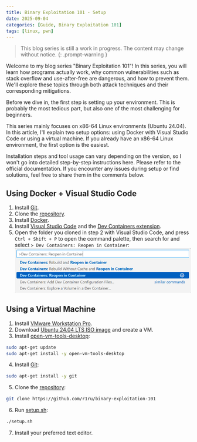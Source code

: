 ```yaml
---
title: Binary Exploitation 101 - Setup
date: 2025-09-04
categories: [Guide, Binary Exploitation 101]
tags: [linux, pwn]
---
```


> This blog series is still a work in progress. The content may change without notice.
{: .prompt-warning }

Welcome to my blog series "Binary Exploitation 101"! In this series, you will learn how programs actually work, why common vulnerabilities such as stack overflow and use-after-free are dangerous, and how to prevent them. We'll explore these topics through both attack techniques and their corresponding mitigations.

Before we dive in, the first step is setting up your environment. This is probably the most tedious part, but also one of the most challenging for beginners.

This series mainly focuses on x86-64 Linux environments (Ubuntu 24.04). In this article, I'll explain two setup options: using Docker with Visual Studio Code or using a virtual machine. If you already have an x86-64 Linux environment, the first option is the easiest.

Installation steps and tool usage can vary depending on the version, so I won't go into detailed step-by-step instructions here. Please refer to the official documentation. If you encounter any issues during setup or find solutions, feel free to share them in the comments below.

## Using Docker + Visual Studio Code
1. Install [Git](https://git-scm.com/downloads).
2. Clone the [repository](https://github.com/r1ru/binary-exploitation-101).
3. Install [Docker](https://docs.docker.com/engine/install/).
4. Install [Visual Studio Code](https://code.visualstudio.com/download) and the [Dev Containers extension](https://marketplace.visualstudio.com/items?itemName=ms-vscode-remote.remote-containers).
5. Open the folder you cloned in step 2 with Visual Studio Code, and press `Ctrl + Shift + P` to open the command palette, then search for and select `> Dev Containers: Reopen in Container`:
![](/assets/img/posts/2025-09-04-9/devcontaiers.png)

## Using a Virtual Machine
1. Install [VMware Workstation Pro](https://knowledge.broadcom.com/external/article/387947/installing-vmware-workstation-pro.html).
2. Download [Ubuntu 24.04 LTS ISO image](https://ubuntu.com/download/desktop) and create a VM.
3. Install [open-vm-tools-desktop](https://knowledge.broadcom.com/external/article?legacyId=2073803):
```bash
sudo apt-get update
sudo apt-get install -y open-vm-tools-desktop
```
4. Install [Git](https://git-scm.com/downloads/linux):
```bash
sudo apt-get install -y git
```
5. Clone the [repository](https://github.com/r1ru/binary-exploitation-101):
```bash
git clone https://github.com/r1ru/binary-exploitation-101
```
6. Run [setup.sh](https://github.com/r1ru/binary-exploitation-101/blob/main/setup.sh):
```bash
./setup.sh
```
7. Install your preferred text editor.
